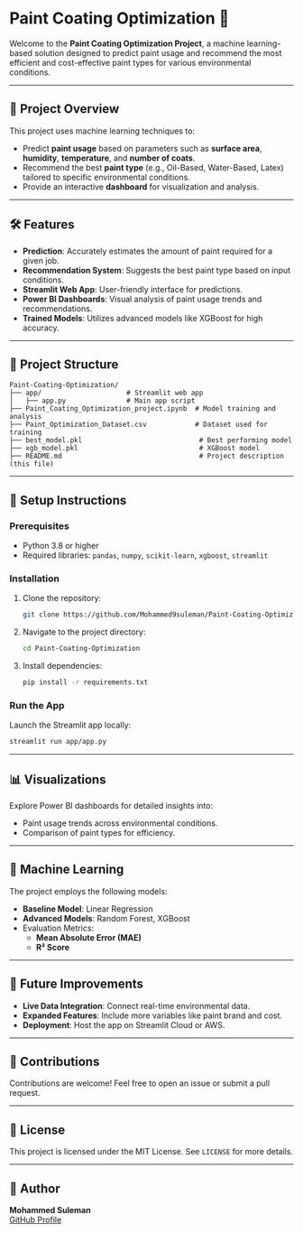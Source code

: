 # Paint Coating Optimization 🎨

Welcome to the **Paint Coating Optimization Project**, a machine learning-based solution designed to predict paint usage and recommend the most efficient and cost-effective paint types for various environmental conditions.

---

## 🚀 Project Overview

This project uses machine learning techniques to:
- Predict **paint usage** based on parameters such as **surface area**, **humidity**, **temperature**, and **number of coats**.
- Recommend the best **paint type** (e.g., Oil-Based, Water-Based, Latex) tailored to specific environmental conditions.
- Provide an interactive **dashboard** for visualization and analysis.

---

## 🛠️ Features
- **Prediction**: Accurately estimates the amount of paint required for a given job.
- **Recommendation System**: Suggests the best paint type based on input conditions.
- **Streamlit Web App**: User-friendly interface for predictions.
- **Power BI Dashboards**: Visual analysis of paint usage trends and recommendations.
- **Trained Models**: Utilizes advanced models like XGBoost for high accuracy.

---

## 📁 Project Structure
```
Paint-Coating-Optimization/
├── app/                     # Streamlit web app
│   ├── app.py               # Main app script
├── Paint_Coating_Optimization_project.ipynb  # Model training and analysis
├── Paint_Optimization_Dataset.csv            # Dataset used for training
├── best_model.pkl                             # Best performing model
├── xgb_model.pkl                              # XGBoost model
├── README.md                                  # Project description (this file)
```

---

## 🔧 Setup Instructions

### Prerequisites
- Python 3.8 or higher
- Required libraries: `pandas`, `numpy`, `scikit-learn`, `xgboost`, `streamlit`

### Installation
1. Clone the repository:
   ```bash
   git clone https://github.com/Mohammed9suleman/Paint-Coating-Optimization.git
   ```
2. Navigate to the project directory:
   ```bash
   cd Paint-Coating-Optimization
   ```
3. Install dependencies:
   ```bash
   pip install -r requirements.txt
   ```

### Run the App
Launch the Streamlit app locally:
```bash
streamlit run app/app.py
```

---

## 📊 Visualizations
Explore Power BI dashboards for detailed insights into:
- Paint usage trends across environmental conditions.
- Comparison of paint types for efficiency.

---

## 🤖 Machine Learning
The project employs the following models:
- **Baseline Model**: Linear Regression
- **Advanced Models**: Random Forest, XGBoost
- Evaluation Metrics:
  - **Mean Absolute Error (MAE)**
  - **R² Score**

---

## 🎯 Future Improvements
- **Live Data Integration**: Connect real-time environmental data.
- **Expanded Features**: Include more variables like paint brand and cost.
- **Deployment**: Host the app on Streamlit Cloud or AWS.

---

## 🙌 Contributions
Contributions are welcome! Feel free to open an issue or submit a pull request.

---

## 📜 License
This project is licensed under the MIT License. See `LICENSE` for more details.

---

## 👤 Author
**Mohammed Suleman**  
[GitHub Profile](https://github.com/Mohammed9suleman)  
